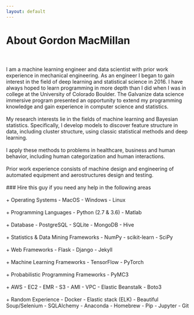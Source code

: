 ```yaml
---
layout: default
---
```


# About Gordon MacMillan
<br>
<br>
I am a machine learning engineer and data scientist with prior work experience in mechanical engineering. As an engineer I began to gain interest in the field of deep learning and statistical science in 2016. I have always hoped to learn programming in more depth than I did when I was in college at the University of Colorado Boulder. The Galvanize data science immersive program presented an opportunity to extend my programming knowledge and gain experience in computer science and statistics.
<br>
<br>
My research interests lie in the fields of machine learning and Bayesian statistics. Specifically, I develop models to discover feature structure in data, including cluster structure, using classic statistical methods and deep learning.
<br>
<br>
I apply these methods to problems in healthcare, business and human behavior, including human categorization and human interactions.
<br>
<br>
Prior work experience consists of machine design and engineering of automated equipment and aerostructures design and testing.
<br>
<br>
### Hire this guy if you need any help in the following areas
<br>
<br>
+ Operating Systems
    - MacOS
    - Windows
    - Linux
<br>
<br>
+ Programming Languages
    - Python (2.7 & 3.6)
    - Matlab
<br>
<br>
+ Database
    - PostgreSQL
    - SQLite
    - MongoDB
    - Hive
<br>
<br>
+ Statistics & Data Mining Frameworks
    - NumPy
    - scikit-learn
    - SciPy
<br>
<br>
+ Web Frameworks
    - Flask
    - Django
    - Jekyll
<br>
<br>
+ Machine Learning Frameworks
    - TensorFlow
    - PyTorch
<br>
<br>
+ Probabilistic Programming Frameworks
    - PyMC3
<br>
<br>
+ AWS
    - EC2
    - EMR
    - S3
    - AMI
    - VPC
    - Elastic Beanstalk
    - Boto3
<br>
<br>
+ Random Experience
    - Docker
    - Elastic stack (ELK)
    - Beautiful Soup/Selenium
    - SQLAlchemy
    - Anaconda
    - Homebrew
    - Pip
    - Jupyter
    - Git
